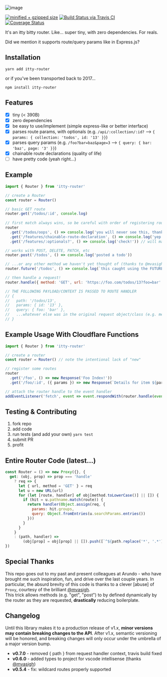 ![image](https://user-images.githubusercontent.com/865416/79531114-fa0d8200-8036-11ea-824d-70d84164b00a.png)

[![minified + gzipped size](https://badgen.net/bundlephobia/minzip/itty-router)](https://bundlephobia.com/result?p=itty-router)
[![Build Status via Travis CI](https://travis-ci.org/kwhitley/itty-router.svg?branch=v0.x)](https://travis-ci.org/kwhitley/itty-router)  
[![Coverage Status](https://coveralls.io/repos/github/kwhitley/itty-router/badge.svg?branch=pr/travis-fix)](https://coveralls.io/github/kwhitley/itty-router?branch=v0.x)

It's an itty bitty router. Like... super tiny, with zero dependencies. For reals.

Did we mention it supports route/query params like in Express.js?

## Installation

```
yarn add itty-router
```

or if you've been transported back to 2017...
```
npm install itty-router
```

## Features
- [x] tiny (< 390B)
- [x] zero dependencies
- [x] be easy to use/implement (simple express-like or better interface)
- [x] parses route params, with optionals (e.g. `/api/:collection/:id?` --> `{ params: { collection: 'todos', id: '13' }}`)
- [x] parses query params (e.g. `/foo?bar=baz&page=3` --> `{ query: { bar: 'baz', page: '3' }}`)
- [x] chainable route declarations (quality of life)
- [ ] have pretty code (yeah right...)

## Example
```js
import { Router } from 'itty-router'

// create a Router
const router = Router()

// basic GET route
router.get('/todos/:id', console.log)
  
// first match always wins, so be careful with order of registering routes
router
  .get('/todos/oops', () => console.log('you will never see this, thanks to upstream /todos/:id'))
  .get('/features/chainable-route-declaration', () => console.log('yep!'))
  .get('/features/:optionals?', () => console.log('check!')) // will match /features and /features/14 both

// works with POST, DELETE, PATCH, etc
router.post('/todos', () => console.log('posted a todo'))

// ...or any other method we haven't yet thought of (thanks to @mvasigh implementation of Proxy <3)
router.future('/todos', () => console.log(`this caught using the FUTURE method!`))

// then handle a request!
router.handle({ method: 'GET', url: 'https://foo.com/todos/13?foo=bar' })

// THE FOLLOWING PAYLOAD/CONTEXT IS PASSED TO ROUTE HANDLER
// {
//   path: '/todos/13',
//   params: { id: '13' },
//   query: { foo: 'bar' },
//   ...whatever else was in the original request object/class (e.g. method, url, etc)
// }
```

## Example Usage With Cloudflare Functions
```js
import { Router } from 'itty-router'

// create a router
const router = Router() // note the intentional lack of "new"

// register some routes
router
  .get('/foo', () => new Response('Foo Index!'))
  .get('/foo/:id', ({ params }) => new Response(`Details for item ${params.id}.`))

// attach the router handle to the event handler
addEventListener('fetch', event => event.respondWith(router.handle(event.request)))
```

## Testing & Contributing
1. fork repo
2. add code
3. run tests (and add your own) `yarn test`
4. submit PR
5. profit

## Entire Router Code (latest...)
```js
const Router = () => new Proxy({}, {
  get: (obj, prop) => prop === 'handle'
    ? req => {
      let { url, method = 'GET' } = req
      let u = new URL(url)
      for (let [route, handler] of obj[method.toLowerCase()] || []) {
        if (hit = u.pathname.match(route)) {
          return handler(Object.assign(req, {
            params: hit.groups,
            query: Object.fromEntries(u.searchParams.entries()) 
          }))
        }
      }
    } 
    : (path, handler) => 
        (obj[prop] = obj[prop] || []).push([`^${path.replace('*', '.*').replace(/(\/:([^\/\?]+)(\?)?)/gi, '/$3(?<$2>[^\/]+)$3')}$`, handler]) && obj
})
```

## Special Thanks
This repo goes out to my past and present colleagues at Arundo - who have brought me such inspiration, fun, 
and drive over the last couple years.  In particular, the absurd brevity of this code is thanks to a 
clever [abuse] of `Proxy`, courtesy of the brilliant [@mvasigh](https://github.com/mvasigh).  
This trick allows methods (e.g. "get", "post") to by defined dynamically by the router as they are requested, 
**drastically** reducing boilerplate.

## Changelog
Until this library makes it to a production release of v1.x, **minor versions may contain breaking changes to the API**.  After v1.x, semantic versioning will be honored, and breaking changes will only occur under the umbrella of a major version bump.

- **v0.7.0** - removed { path } from  request handler context, travis build fixed
- **v0.6.0** - added types to project for vscode intellisense (thanks [@mvasigh](https://github.com/mvasigh))
- **v0.5.4** - fix: wildcard routes properly supported